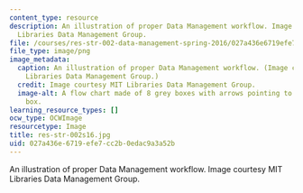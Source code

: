 ```yaml
---
content_type: resource
description: An illustration of proper Data Management workflow. Image courtesy MIT
  Libraries Data Management Group.
file: /courses/res-str-002-data-management-spring-2016/027a436e6719efe7cc2b0edac9a3a52b_res-str-002s16.jpg
file_type: image/png
image_metadata:
  caption: An illustration of proper Data Management workflow. (Image courtesy MIT
    Libraries Data Management Group.)
  credit: Image courtesy MIT Libraries Data Management Group.
  image-alt: A flow chart made of 8 grey boxes with arrows pointing to and from each
    box.
learning_resource_types: []
ocw_type: OCWImage
resourcetype: Image
title: res-str-002s16.jpg
uid: 027a436e-6719-efe7-cc2b-0edac9a3a52b
---
```

An illustration of proper Data Management workflow. Image courtesy MIT Libraries Data Management Group.

